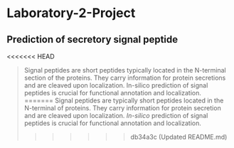 # Laboratory-2-Project
## Prediction of secretory signal peptide
<<<<<<< HEAD
> Signal peptides are short peptides typically located in the N-terminal section of the proteins. They carry information for protein secretions and are cleaved upon localization.
> In-silico prediction of signal peptides is crucial for functional annotation and localization.
=======
> Signal peptides are typically short peptides located in the N-terminal of proteins. They carry information for protein secretion and are cleaved upon localization.
> *In-silico* prediction of signal peptides is crucial for functional annotation and localization.
>>>>>>> db34a3c (Updated README.md)

